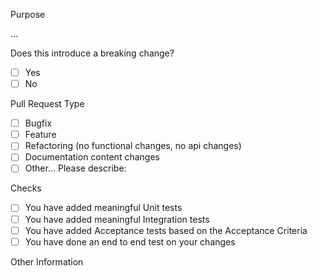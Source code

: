 Purpose
<!-- Describe the intention of the changes being proposed. What problem does it solve or functionality does it add? -->
...

Does this introduce a breaking change?
<!-- Mark one with an "x". -->
- [ ] Yes
- [ ] No

Pull Request Type
<!-- Mark one with an "x". -->
- [ ] Bugfix
- [ ] Feature
- [ ] Refactoring (no functional changes, no api changes)
- [ ] Documentation content changes
- [ ] Other... Please describe:

Checks
<!-- Mark all relevant with an "x". -->
- [ ] You have added meaningful Unit tests
- [ ] You have added meaningful Integration tests
- [ ] You have added Acceptance tests based on the Acceptance Criteria
- [ ] You have done an end to end test on your changes

Other Information
<!-- Add any other helpful information that may be needed here. -->
